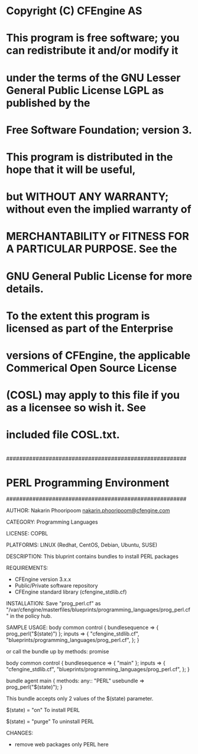 #
#  Copyright (C) CFEngine AS
# 
#  This program is free software; you can redistribute it and/or modify it
#  under the terms of the GNU Lesser General Public License LGPL as published by the
#  Free Software Foundation; version 3.
#   
#  This program is distributed in the hope that it will be useful,
#  but WITHOUT ANY WARRANTY; without even the implied warranty of
#  MERCHANTABILITY or FITNESS FOR A PARTICULAR PURPOSE.  See the
#  GNU General Public License for more details.
#
#  To the extent this program is licensed as part of the Enterprise
#  versions of CFEngine, the applicable Commerical Open Source License
#  (COSL) may apply to this file if you as a licensee so wish it. See
#  included file COSL.txt.
#
#######################################################
# PERL Programming Environment
#######################################################

AUTHOR:
 Nakarin Phooripoom <nakarin.phooripoom@cfengine.com>

CATEGORY:
 Programming Languages

LICENSE:
 COPBL

PLATFORMS:
 LINUX (Redhat, CentOS, Debian, Ubuntu, SUSE)

DESCRIPTION:
 This bluprint contains bundles to install PERL packages

REQUIREMENTS:
 * CFEngine version 3.x.x
 * Public/Private software repository
 * CFEngine standard library (cfengine_stdlib.cf)

INSTALLATION:
 Save "prog_perl.cf" as "/var/cfengine/masterfiles/blueprints/programming_languages/prog_perl.cf" in the policy hub.

SAMPLE USAGE:
 body common control
 {
  bundlesequence => { prog_perl("$(state)") };
          inputs => {
                     "cfengine_stdlib.cf",
                     "blueprints/programming_languages/prog_perl.cf", 
                    };
 }

 or call the bundle up by methods: promise

 body common control
 {
  bundlesequence => { "main" };
          inputs => {
                     "cfengine_stdlib.cf",
                     "blueprints/programming_languages/prog_perl.cf", 
                    };
 }

 bundle agent main
 {
  methods:
   any::
    "PERL" usebundle => prog_perl("$(state)");
 }

 This bundle accepts only 2 values of the $(state) parameter.

 $(state) = "on"
  To install PERL 

 $(state) = "purge"
  To uninstall PERL 

CHANGES:
 * remove web packages only PERL here
